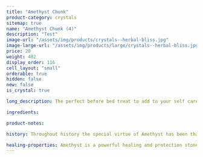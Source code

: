 ```yaml
---
title: "Amethyst Chunk"
product-category: crystals
sitemap: true
name: "Amethyst Chunk (4)"
description: "Test"
image-url: "/assets/img/products/crystals--herbal-bliss.jpg"
image-large-url: "/assets/img/products/large/crystals--herbal-bliss.jpg"
price: 20
weight: 482
display_order: 116
cell_layout: "small"
orderable: true
hidden: false
new: false
is_crystal: true

long_description: The perfect before bed treat to add to your self care routine, infused with both Lavender and Eucalyptus essential oils to ensure a peaceful nights sleep. Lavender has been a natural sedative for thousands of years while Eucalyptus opens the airways and improves deep breathing. Our Herbal Bliss Bath Crystals are handcrafted with Pink Himalayan Sea Salt, Epsom Salt and Sea salt, Sweet Almond oil and a bright array of organic herbs. Crystal infused with a Rose Quartz crystal to enhance/amplify the healing vibrations of your bath.

ingredients:

product-notes:

history: Throughout history the special virtue of Amethyst has been that of preventing drunkenness and overindulgence. Ancient Greeks and Romans routinely studded their goblets with Amethyst believing wine drunk from an Amethyst cup was powerless to intoxicate, and a stone worn on the body, especially at the navel, had a sobering effect, not only for inebriation but in over-zealousness in passion. Catholic bishops also wore Amethyst in a ring to protect from mystical intoxication. Kissing the ring kept others from similar mystical intoxication and kept them grounded in spiritual thought.

healing-properties: Amethyst is a powerful healing and protection stone. It is the February birthstone and is associated to the crown chakra, providing protection against psychic attack, enhancing psychic abilities, calming and stimulating the mind, and nourishing the spirit. For this reason amethyst has been historically used as a remedy for nightmares and insomnia, as well as to aid meditative focus.
---
```

